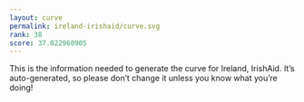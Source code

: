 ```yaml
---
layout: curve
permalink: ireland-irishaid/curve.svg
rank: 38
score: 37.022960905
---
```


This is the information needed to generate the curve for Ireland, IrishAid. It’s
auto-generated, so please don’t change it unless you know what you’re
doing!
